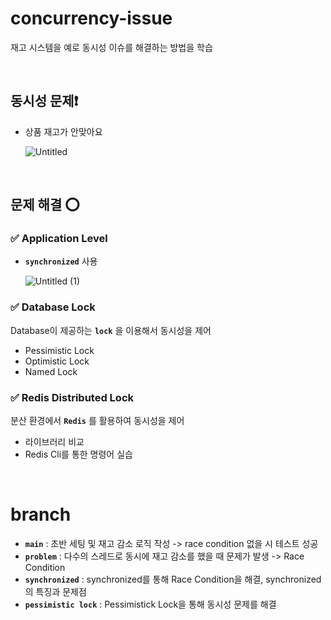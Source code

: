 # concurrency-issue
재고 시스템을 예로 동시성 이슈를 해결하는 방법을 학습

</br>


## 동시성 문제❗

- 상품 재고가 안맞아요

  ![Untitled](https://github.com/user-attachments/assets/32a0606c-9b6f-436e-93fa-acd2e380c788)

</br>

## 문제 해결 ⭕

### ✅ Application Level

- **`synchronized`** 사용

  ![Untitled (1)](https://github.com/user-attachments/assets/220554df-50a5-4e7a-868a-418424f86484)

### ✅ Database Lock

Database이 제공하는 **`lock`** 을 이용해서 동시성을 제어

- Pessimistic Lock
- Optimistic Lock
- Named Lock

### ✅ Redis Distributed Lock

분산 환경에서 **`Redis`** 를 활용하여 동시성을 제어

- 라이브러리 비교
- Redis Cli를 통한 명령어 실습

</br>

# branch
- **`main`** : 초반 세팅 및 재고 감소 로직 작성 -> race condition 없을 시 테스트 성공
- **`problem`** : 다수의 스레드로 동시에 재고 감소를 했을 때 문제가 발생 -> Race Condition
- **`synchronized`** : synchronized를 통해 Race Condition을 해결, synchronized의 특징과 문제점
- **`pessimistic lock`** : Pessimistick Lock을 통해 동시성 문제를 해결
